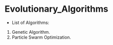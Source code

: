 # Evolutionary_Algorithms

- List of Algorithms: 
1. Genetic Algorithm. 
2. Particle Swarm Optimization. 
